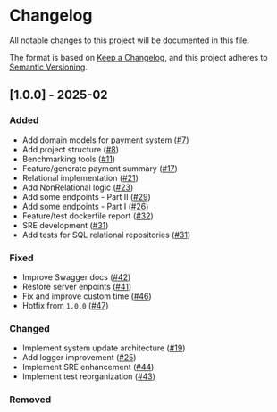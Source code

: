 # Changelog

All notable changes to this project will be documented in this file.

The format is based on [Keep a Changelog](https://keepachangelog.com/en/1.1.0/),
and this project adheres to [Semantic Versioning](https://semver.org/spec/v2.0.0.html).

## [1.0.0] - 2025-02

### Added

- Add domain models for payment system ([#7](https://github.com/GabrielEValenzuela/Payment-Registration-System/pull/7))
- Add project structure ([#8](https://github.com/GabrielEValenzuela/Payment-Registration-System/pull/7))
- Benchmarking tools ([#11](https://github.com/GabrielEValenzuela/Payment-Registration-System/pull/11))
- Feature/generate payment summary ([#17](https://github.com/GabrielEValenzuela/Payment-Registration-System/pull/17))
- Relational implementation ([#21](https://github.com/GabrielEValenzuela/Payment-Registration-System/pull/21))
- Add NonRelational logic ([#23](https://github.com/GabrielEValenzuela/Payment-Registration-System/pull/23))
- Add some endpoints - Part II ([#29](https://github.com/GabrielEValenzuela/Payment-Registration-System/pull/29))
- Add some endpoints - Part I ([#26](https://github.com/GabrielEValenzuela/Payment-Registration-System/pull/26))
- Feature/test dockerfile report ([#32](https://github.com/GabrielEValenzuela/Payment-Registration-System/pull/32))
- SRE development ([#31](https://github.com/GabrielEValenzuela/Payment-Registration-System/pull/31))
- Add tests for SQL relational repositories ([#31](https://github.com/GabrielEValenzuela/Payment-Registration-System/pull/31))

### Fixed

- Improve Swagger docs ([#42](https://github.com/GabrielEValenzuela/Payment-Registration-System/pull/42))
- Restore server enpoints ([#41](https://github.com/GabrielEValenzuela/Payment-Registration-System/pull/41))
- Fix and improve custom time ([#46](https://github.com/GabrielEValenzuela/Payment-Registration-System/pull/46))
- Hotfix from `1.0.0` ([#47](https://github.com/GabrielEValenzuela/Payment-Registration-System/pull/47))

### Changed

- Implement system update architecture ([#19](https://github.com/GabrielEValenzuela/Payment-Registration-System/pull/19))
- Add logger improvement ([#25](https://github.com/GabrielEValenzuela/Payment-Registration-System/pull/25))
- Implement SRE enhancement ([#44](https://github.com/GabrielEValenzuela/Payment-Registration-System/pull/44))
- Implement test reorganization ([#43](https://github.com/GabrielEValenzuela/Payment-Registration-System/pull/43))

### Removed
